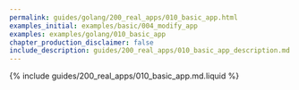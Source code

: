 ```yaml
---
permalink: guides/golang/200_real_apps/010_basic_app.html
examples_initial: examples/basic/004_modify_app
examples: examples/golang/010_basic_app
chapter_production_disclaimer: false
include_description: guides/200_real_apps/010_basic_app_description.md.liquid
---
```


{% include guides/200_real_apps/010_basic_app.md.liquid %}
